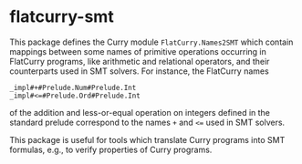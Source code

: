 flatcurry-smt
=============

This package defines the Curry module `FlatCurry.Names2SMT`
which contain mappings between some names of primitive
operations occurring in FlatCurry programs, like arithmetic
and relational operators, and their counterparts used
in SMT solvers. For instance, the FlatCurry names

    _impl#+#Prelude.Num#Prelude.Int
    _impl#<=#Prelude.Ord#Prelude.Int

of the addition and less-or-equal operation on integers
defined in the standard prelude correspond to the names
`+` and `<=` used in SMT solvers.

This package is useful for tools which translate Curry programs
into SMT formulas, e.g., to verify properties of Curry programs.
